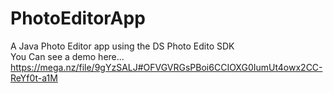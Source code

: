 # PhotoEditorApp
A Java Photo Editor app using the DS Photo Edito SDK             
You Can see a demo here...
https://mega.nz/file/9gYzSALJ#OFVGVRGsPBoi6CCIOXG0IumUt4owx2CC-ReYf0t-a1M
